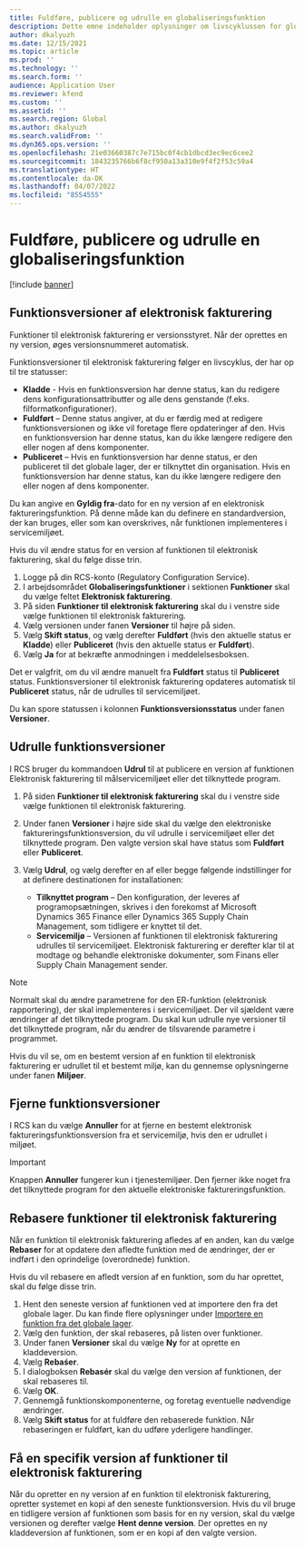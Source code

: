 ```yaml
---
title: Fuldføre, publicere og udrulle en globaliseringsfunktion
description: Dette emne indeholder oplysninger om livscyklussen for globaliseringsfunktioner.
author: dkalyuzh
ms.date: 12/15/2021
ms.topic: article
ms.prod: ''
ms.technology: ''
ms.search.form: ''
audience: Application User
ms.reviewer: kfend
ms.custom: ''
ms.assetid: ''
ms.search.region: Global
ms.author: dkalyuzh
ms.search.validFrom: ''
ms.dyn365.ops.version: ''
ms.openlocfilehash: 21e03660387c7e715bc0f4cb1dbcd3ec9ec6cee2
ms.sourcegitcommit: 1843235766b6f8cf950a13a310e9f4f2f53c59a4
ms.translationtype: HT
ms.contentlocale: da-DK
ms.lasthandoff: 04/07/2022
ms.locfileid: "8554555"
---
```

# <a name="complete-publish-and-deploy-a-globalization-feature"></a>Fuldføre, publicere og udrulle en globaliseringsfunktion

[!include [banner](../includes/banner.md)]

## <a name="electronic-invoicing-feature-versions"></a>Funktionsversioner af elektronisk fakturering

Funktioner til elektronisk fakturering er versionsstyret. Når der oprettes en ny version, øges versionsnummeret automatisk.

Funktionsversioner til elektronisk fakturering følger en livscyklus, der har op til tre statusser:

- **Kladde** - Hvis en funktionsversion har denne status, kan du redigere dens konfigurationsattributter og alle dens genstande (f.eks. filformatkonfigurationer).
- **Fuldført** – Denne status angiver, at du er færdig med at redigere funktionsversionen og ikke vil foretage flere opdateringer af den. Hvis en funktionsversion har denne status, kan du ikke længere redigere den eller nogen af dens komponenter.
- **Publiceret** – Hvis en funktionsversion har denne status, er den publiceret til det globale lager, der er tilknyttet din organisation. Hvis en funktionsversion har denne status, kan du ikke længere redigere den eller nogen af dens komponenter.

Du kan angive en **Gyldig fra**-dato for en ny version af en elektronisk faktureringsfunktion. På denne måde kan du definere en standardversion, der kan bruges, eller som kan overskrives, når funktionen implementeres i servicemiljøet.

Hvis du vil ændre status for en version af funktionen til elektronisk fakturering, skal du følge disse trin.

1. Logge på din RCS-konto (Regulatory Configuration Service).
2. I arbejdsområdet **Globaliseringsfunktioner** i sektionen **Funktioner** skal du vælge feltet **Elektronisk fakturering**.
3. På siden **Funktioner til elektronisk fakturering** skal du i venstre side vælge funktionen til elektronisk fakturering.
4. Vælg versionen under fanen **Versioner** til højre på siden.
5. Vælg **Skift status**, og vælg derefter **Fuldført** (hvis den aktuelle status er **Kladde**) eller **Publiceret** (hvis den aktuelle status er **Fuldført**).
6. Vælg **Ja** for at bekræfte anmodningen i meddelelsesboksen.

Det er valgfrit, om du vil ændre manuelt fra **Fuldført** status til **Publiceret** status. Funktionsversioner til elektronisk fakturering opdateres automatisk til **Publiceret** status, når de udrulles til servicemiljøet.

Du kan spore statussen i kolonnen **Funktionsversionsstatus** under fanen **Versioner**.

## <a name="deploy-feature-versions"></a>Udrulle funktionsversioner

I RCS bruger du kommandoen **Udrul** til at publicere en version af funktionen Elektronisk fakturering til målservicemiljøet eller det tilknyttede program.

1. På siden **Funktioner til elektronisk fakturering** skal du i venstre side vælge funktionen til elektronisk fakturering.
2. Under fanen **Versioner** i højre side skal du vælge den elektroniske faktureringsfunktionsversion, du vil udrulle i servicemiljøet eller det tilknyttede program. Den valgte version skal have status som **Fuldført** eller **Publiceret**.
3. Vælg **Udrul**, og vælg derefter en af eller begge følgende indstillinger for at definere destinationen for installationen:

    - **Tilknyttet program** – Den konfiguration, der leveres af programopsætningen, skrives i den forekomst af Microsoft Dynamics 365 Finance eller Dynamics 365 Supply Chain Management, som tidligere er knyttet til det.
    - **Servicemiljø** – Versionen af funktionen til elektronisk fakturering udrulles til servicemiljøet. Elektronisk fakturering er derefter klar til at modtage og behandle elektroniske dokumenter, som Finans eller Supply Chain Management sender.

> [!NOTE]
> Normalt skal du ændre parametrene for den ER-funktion (elektronisk rapportering), der skal implementeres i servicemiljøet. Der vil sjældent være ændringer af det tilknyttede program. Du skal kun udrulle nye versioner til det tilknyttede program, når du ændrer de tilsvarende parametre i programmet.

Hvis du vil se, om en bestemt version af en funktion til elektronisk fakturering er udrullet til et bestemt miljø, kan du gennemse oplysningerne under fanen **Miljøer**.

## <a name="remove-feature-versions"></a>Fjerne funktionsversioner

I RCS kan du vælge **Annuller** for at fjerne en bestemt elektronisk faktureringsfunktionsversion fra et servicemiljø, hvis den er udrullet i miljøet.

> [!IMPORTANT]
> Knappen **Annuller** fungerer kun i tjenestemiljøer. Den fjerner ikke noget fra det tilknyttede program for den aktuelle elektroniske faktureringsfunktion.

## <a name="rebase-electronic-invoicing-features"></a>Rebasere funktioner til elektronisk fakturering

Når en funktion til elektronisk fakturering afledes af en anden, kan du vælge **Rebaser** for at opdatere den afledte funktion med de ændringer, der er indført i den oprindelige (overordnede) funktion.

Hvis du vil rebasere en afledt version af en funktion, som du har oprettet, skal du følge disse trin.

1. Hent den seneste version af funktionen ved at importere den fra det globale lager. Du kan finde flere oplysninger under [Importere en funktion fra det globale lager](e-invoicing-import-feature-global-repository.md).
2. Vælg den funktion, der skal rebaseres, på listen over funktioner.
3. Under fanen **Versioner** skal du vælge **Ny** for at oprette en kladdeversion.
4. Vælg **Rebaśer**.
5. I dialogboksen **Rebasér** skal du vælge den version af funktionen, der skal rebaseres til.
6. Vælg **OK**.
7. Gennemgå funktionskomponenterne, og foretag eventuelle nødvendige ændringer.
8. Vælg **Skift status** for at fuldføre den rebaserede funktion. Når rebaseringen er fuldført, kan du udføre yderligere handlinger.

## <a name="get-a-specific-version-of-electronic-invoicing-features"></a>Få en specifik version af funktioner til elektronisk fakturering

Når du opretter en ny version af en funktion til elektronisk fakturering, opretter systemet en kopi af den seneste funktionsversion. Hvis du vil bruge en tidligere version af funktionen som basis for en ny version, skal du vælge versionen og derefter vælge **Hent denne version**. Der oprettes en ny kladdeversion af funktionen, som er en kopi af den valgte version.
